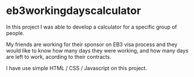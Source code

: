 # eb3workingdayscalculator

In this project I was able to develop a calculator for a specific group of people. 

My friends are working for their sponsor on EB3 visa process and they would like to know how many days they were working, and how many days are left to work, 
acording to their contracts. 

I have use simple HTML / CSS / Javascript on this project. 
